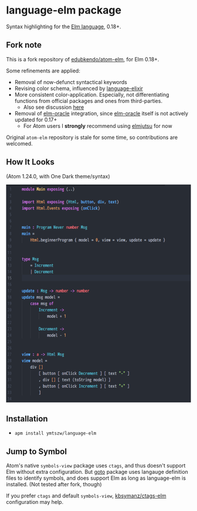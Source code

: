 # language-elm package

Syntax highlighting for the [Elm language](http://elm-lang.org/), 0.18+.

## Fork note

This is a fork repository of [edubkendo/atom-elm](https://github.com/edubkendo/atom-elm), for Elm 0.18+.

Some refinements are applied:

- Removal of now-defunct syntactical keywords
- Revising color schema, influenced by [language-elixir]
- More consistent color-application.
  Especially, not differentiating functions from official packages and ones from third-parties.
    - Also see discussion [here](https://discourse.elm-lang.org/t/syntax-highlighting-for-core-types/668)
- Removal of [elm-oracle] integration, since [elm-oracle] itself is not actively updated for 0.17+
    - For Atom users I **strongly** recommend using [elmjutsu] for now

[language-elixir]: https://github.com/elixir-editors/language-elixir
[elm-oracle]: https://github.com/ElmCast/elm-oracle
[elmjutsu]: https://github.com/halohalospecial/atom-elmjutsu

Original `atom-elm` repository is stale for some time, so contributions are welcomed.

## How It Looks

(Atom 1.24.0, with One Dark theme/syntax)

![one_dark.png](./one_dark.png)

## Installation

- `apm install ymtszw/language-elm`

## Jump to Symbol

Atom's native `symbols-view` package uses `ctags`, and thus doesn't support Elm without extra configuration.
But [goto](https://atom.io/packages/goto) package uses langauge definition files to identify symbols,
and does support Elm as long as language-elm is installed. (Not tested after fork, though)

If you prefer `ctags` and default `symbols-view`,
[kbsymanz/ctags-elm](https://github.com/kbsymanz/ctags-elm) configuration may help.
